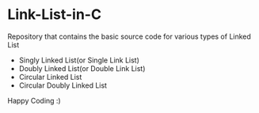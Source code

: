 # Link-List-in-C
Repository that contains the basic source code for various types of Linked List
 
 <ul>
   <li>Singly Linked List(or Single Link List)</li>
   <li>Doubly Linked List(or Double Link List)</li>
   <li>Circular Linked List</li>
   <li>Circular Doubly Linked List</li>
  </ul>
 
Happy Coding :)
